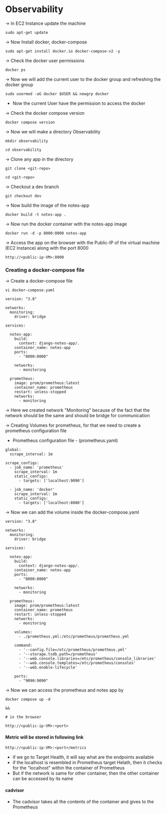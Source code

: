 # Observability

-> In EC2 Instance update the machine

```
sudo apt-get update
```

-> Now Install docker, docker-compose

```
sudo apt-get install docker.io docker-compose-v2 -y
```

-> Check the docker user permissions

```
docker ps
```

-> Now we will add the current user to the docker group and refreshing the docker group

```
sudo usermod -aG docker $USER && newgrp docker
```

- Now the current User have the permission to access the docker

-> Check the docker compose version

```
docker compose version
```

-> Now we will make a directory Observability

```
mkdir observability

cd observability
```

-> Clone any app in the directory

```
git clone <git-repo>

cd <git-repo>
```

-> Checkout a dev branch

```
git checkout dev
```

-> Now build the image of the notes-app

```
docker build -t notes-app .
```

-> Now run the docker container with the notes-app image

```
docker run -d -p 8000:8000 notes-app
```

-> Access the app on the browser with the Public-IP of the virtual machine (EC2 Instance) along with the port 8000

```
http://<public-ip-VM>:8000
```

### Creating a docker-compose file

-> Create a docker-compose file

```
vi docker-compose.yaml

version: "3.8"

networks:
  monitoring:
    driver: bridge

services:

  notes-app:
    build:
      context: django-notes-app/.
    container_name: notes-app
    ports:
      - "8000:8000"

    networks:
      - monitoring

  prometheus:
    image: prom/prometheus:latest
    container_name: prometheus
    restart: unless-stopped
    networks:
      - monitoring
```

-> Here we created network "Monitoring" because of the fact that the network should be the same and should be bridge for communication

-> Creating Volumes for prometheus, for that we need to create a prometheus configuration file

- Prometheus configuration file - (prometheus.yaml)

```
global:
  scrape_interval: 1m

scrape_configs:
  - job_name: 'prometheus'
    scrape_interval: 1m
    static_configs:
      - targets: ['localhost:9090']

  - job_name: 'docker'
    scrape_interval: 1m
    static_configs:
      - targets: ['localhost:8080']
```

-> Now we can add the volume inside the docker-compose.yaml

```
version: "3.8"

networks:
  monitoring:
    driver: bridge

services:

  notes-app:
    build:
      context: django-notes-app/.
    container_name: notes-app
    ports:
      - "8000:8000"

    networks:
      - monitoring

  prometheus:
    image: prom/prometheus:latest
    container_name: prometheus
    restart: unless-stopped
    networks:
      - monitoring

    volumes:
      - ./prometheus.yml:/etc/prometheus/prometheus.yml

    command:
      - '--config.file=/etc/prometheus/prometheus.yml'
      - '--storage.tsdb.path=/prometheus'
      - '--web.console.libraries=/etc/prometheus/console_libraries'
      - '--web.console.templates=/etc/prometheus/consoles'
      - '--web.enable-lifecycle'

    ports:
      - "9090:9090"
```

-> Now we can access the prometheus and notes app by

```
docker compose up -d

&&

# in the browser

http://<public-ip-VM>:<port>
```

#### Metric will be stored in following link

```
http://<public-ip-VM>:<port>/metrics
```

- if we go to Target Health, it will say what are the endpoints available
- if the localhost is resembled in Prometheus target Helath, then it checks for the "localhost" within the container of Prometheus
- But if the network is same for other container, then the other container can be accessed by its name

#### cadvisor

- The cadvisor takes all the contents of the container and gives to the Prometheus

